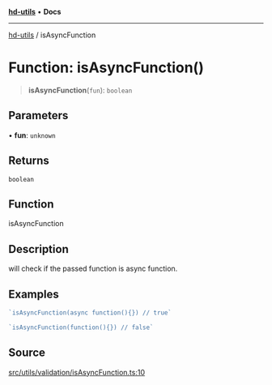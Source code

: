 [**hd-utils**](../README.md) • **Docs**

***

[hd-utils](../globals.md) / isAsyncFunction

# Function: isAsyncFunction()

> **isAsyncFunction**(`fun`): `boolean`

## Parameters

• **fun**: `unknown`

## Returns

`boolean`

## Function

isAsyncFunction

## Description

will check if the passed function is async function.

## Examples

```ts
`isAsyncFunction(async function(){}) // true`
```

```ts
`isAsyncFunction(function(){}) // false`
```

## Source

[src/utils/validation/isAsyncFunction.ts:10](https://github.com/AhmadHddad/h-utils/blob/5c76ff5de068cee019fc632d9da2e395721bb48f/src/utils/validation/isAsyncFunction.ts#L10)
